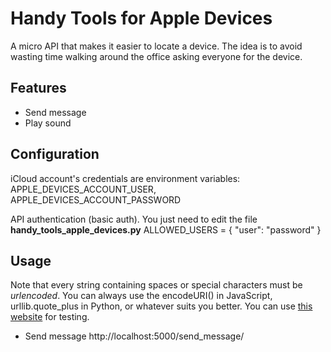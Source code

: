 # Handy Tools for Apple Devices

A micro API that makes it easier to locate a device. The idea is to avoid wasting time walking around the office asking everyone for the device.

## Features
* Send message
* Play sound

## Configuration
iCloud account's credentials are environment variables: APPLE_DEVICES_ACCOUNT_USER, APPLE_DEVICES_ACCOUNT_PASSWORD

API authentication (basic auth). You just need to edit the file **handy_tools_apple_devices.py**
	ALLOWED_USERS = {
    		"user": "password"
	}	

## Usage
Note that every string containing spaces or special characters must be *urlencoded*. You can always use the encodeURI() in JavaScript, urllib.quote_plus in Python, or whatever suits you better. You can use [this website](https://www.urlencoder.org/) for testing.

* Send message
	http://localhost:5000/send_message/<title>/<message>/<play_sound>/<url_encoded_device_id>
Example:
	http://localhost:5000/send_message/Hola/Mensaje/False/LArHgLz00DPUNt6bjUnMvIPyAdZhz%2FHtlAq0ASCo%2BsCuHF5wOmDYuuHYVNSUzmWW
This send a pop-up window with title "Hola", message "Mensaje", without beeping (play_sound=False), to the device with id=LArHgLz00DPUNt6bjUnMvIPyAdZhz/HtlAq0ASCo+sCuHF5wOmDYuuHYVNSUzmW

* Play sound
	http://localhost:5000/play_sound/<url_encoded_device_id>
Example:
	http://localhost:5000/play_sound/LArHgLz00DPUNt6bjUnMvIPyAdZhz%2FHtlAq0ASCo%2BsCuHF5wOmDYuuHYVNSUzmW

## Notes
* For now, I think this is all we need. If you think we need something more, you're free to contribute. 
